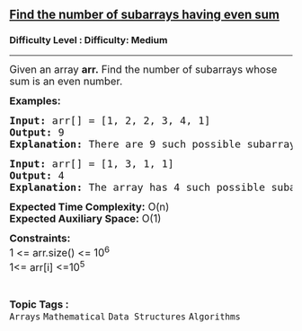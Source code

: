 <h2><a href="https://www.geeksforgeeks.org/problems/find-the-number-of-sub-arrays-having-even-sum1533/1?page=1&difficulty=Medium&status=unsolved&sortBy=submissions">Find the number of subarrays having even sum</a></h2><h3>Difficulty Level : Difficulty: Medium</h3><hr><div class="problems_problem_content__Xm_eO"><p><span style="font-size: 18px;">Given an array <strong>a</strong><strong>rr</strong><strong>.</strong>&nbsp;Find the number of subarrays whose sum is an even number.</span></p>
<p><span style="font-size: 18px;"><strong>Examples:</strong></span></p>
<pre><span style="font-size: 18px;"><strong>Input: </strong>arr[] = [1, 2, 2, 3, 4, 1]
<strong>Output:</strong> 9
<strong>Explanation:</strong> There are 9 such possible subarrays. These are [1, 2, 2, 3] Sum = 8, [1, 2, 2, 3, 4] Sum = 12, [2] Sum = 2, [2, 2] Sum = 4, [2, 2, 3, 4, 1] Sum = 12, [2] Sum = 2, [2, 3, 4, 1] Sum = 10, [3, 4, 1] Sum = 8 and [4] Sum = 4</span></pre>
<pre><span style="font-size: 18px;"><strong>Input: </strong>arr[] = [1, 3, 1, 1]
<strong>Output:</strong> 4
<strong>Explanation:</strong> The array has 4 such possible subarrays. [1, 3] Sum = 4, [1, 3, 1, 1] Sum = 6, [3, 1] Sum = 4 and [1, 1] Sum = 2
</span></pre>
<p><span style="font-size: 18px;"><strong>Expected Time Complexity:</strong> O(n)<br><strong>Expected Auxiliary Space:</strong>&nbsp;O(1)</span></p>
<p><span style="font-size: 18px;"><strong>Constraints:</strong><br>1 &lt;= arr.size() &lt;= 10<sup>6</sup><br>1&lt;= arr[i] &lt;=10<sup>5</sup></span></p></div><br><p><span style=font-size:18px><strong>Topic Tags : </strong><br><code>Arrays</code>&nbsp;<code>Mathematical</code>&nbsp;<code>Data Structures</code>&nbsp;<code>Algorithms</code>&nbsp;